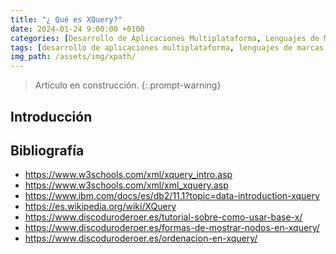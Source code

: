 ```yaml
---
title: "¿ Qué es XQuery?"
date: 2024-01-24 9:00:00 +0100
categories: [Desarrollo de Aplicaciones Multiplataforma, Lenguajes de Marcas y Sistemas de Gestión de Información]
tags: [desarrollo de aplicaciones multiplataforma, lenguajes de marcas y sistemas de gestión de información, administración de sistemas informáticos de red, desarrollo de aplicaciones web, dam, daw, asir, lmsgi, xml, teoría]
img_path: /assets/img/xpath/
---
```


> Artículo en construcción.
{:.prompt-warning}

## Introducción



## Bibliografía

- <https://www.w3schools.com/xml/xquery_intro.asp>
- <https://www.w3schools.com/xml/xml_xquery.asp>
- <https://www.ibm.com/docs/es/db2/11.1?topic=data-introduction-xquery>
- <https://es.wikipedia.org/wiki/XQuery>
- <https://www.discoduroderoer.es/tutorial-sobre-como-usar-base-x/>
- <https://www.discoduroderoer.es/formas-de-mostrar-nodos-en-xquery/>
- <https://www.discoduroderoer.es/ordenacion-en-xquery/>